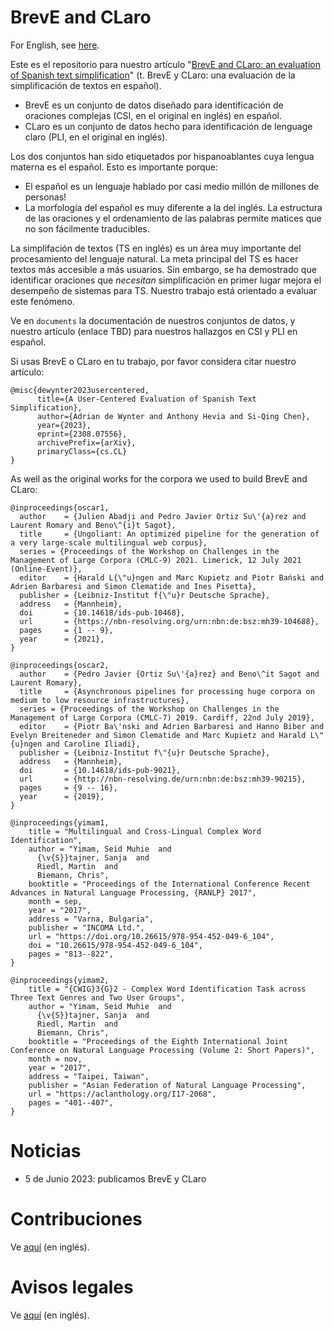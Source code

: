 # BrevE and CLaro

For English, see [here](./README.md).

Este es el repositorio para nuestro artículo "[BrevE and CLaro: an evaluation of Spanish text simplification](https://arxiv.org/abs/2308.07556)" (t. BrevE y CLaro: una evaluación de la simplificación de textos en español). 
- BrevE es un conjunto de datos diseñado para identificación de oraciones complejas (CSI, en el original en inglés) en español.
- CLaro es un conjunto de datos hecho para identificación de lenguage claro (PLI, en el original en inglés).

Los dos conjuntos han sido etiquetados por hispanoablantes cuya lengua materna es el español. Esto es importante porque:

- El español es un lenguaje hablado por casi medio millón de millones de personas!
- La morfología del español es muy diferente a la del inglés. La estructura de las oraciones y el ordenamiento de las palabras permite matices que no son fácilmente traducibles. 

La simplifación de textos (TS en inglés) es un área muy importante del procesamiento del lenguaje natural. La meta principal del TS es hacer textos más accesible a más usuarios. 
Sin embargo, se ha demostrado que identificar oraciones que _necesitan_ simplificación en primer lugar mejora el desempeño de sistemas para TS. 
Nuestro trabajo está orientado a evaluar este fenómeno.

Ve en `documents` la documentación de nuestros conjuntos de datos, y nuestro artículo (enlace TBD) para nuestros hallazgos en CSI y PLI en español. 

Si usas BrevE o CLaro en tu trabajo, por favor considera citar nuestro artículo:
```
@misc{dewynter2023usercentered,
      title={A User-Centered Evaluation of Spanish Text Simplification}, 
      author={Adrian de Wynter and Anthony Hevia and Si-Qing Chen},
      year={2023},
      eprint={2308.07556},
      archivePrefix={arXiv},
      primaryClass={cs.CL}
}
```

As well as the original works for the corpora we used to build BrevE and CLaro:

```
@inproceedings{oscar1,
  author    = {Julien Abadji and Pedro Javier Ortiz Su\'{a}rez and Laurent Romary and Beno\^{i}t Sagot},
  title     = {Ungoliant: An optimized pipeline for the generation of a very large-scale multilingual web corpus},
  series = {Proceedings of the Workshop on Challenges in the Management of Large Corpora (CMLC-9) 2021. Limerick, 12 July 2021 (Online-Event)},
  editor    = {Harald L{\"u}ngen and Marc Kupietz and Piotr Bański and Adrien Barbaresi and Simon Clematide and Ines Pisetta},
  publisher = {Leibniz-Institut f{\"u}r Deutsche Sprache},
  address   = {Mannheim},
  doi       = {10.14618/ids-pub-10468},
  url       = {https://nbn-resolving.org/urn:nbn:de:bsz:mh39-104688},
  pages     = {1 -- 9},
  year      = {2021},
}

@inproceedings{oscar2,
  author    = {Pedro Javier {Ortiz Su\'{a}rez} and Beno\^it Sagot and Laurent Romary},
  title     = {Asynchronous pipelines for processing huge corpora on medium to low resource infrastructures},
  series = {Proceedings of the Workshop on Challenges in the Management of Large Corpora (CMLC-7) 2019. Cardiff, 22nd July 2019},
  editor    = {Piotr Ba\'nski and Adrien Barbaresi and Hanno Biber and Evelyn Breiteneder and Simon Clematide and Marc Kupietz and Harald L\"{u}ngen and Caroline Iliadi},
  publisher = {Leibniz-Institut f\"{u}r Deutsche Sprache},
  address   = {Mannheim},
  doi       = {10.14618/ids-pub-9021},
  url       = {http://nbn-resolving.de/urn:nbn:de:bsz:mh39-90215},
  pages     = {9 -- 16},
  year      = {2019},
}

@inproceedings{yimam1,
    title = "Multilingual and Cross-Lingual Complex Word Identification",
    author = "Yimam, Seid Muhie  and
      {\v{S}}tajner, Sanja  and
      Riedl, Martin  and
      Biemann, Chris",
    booktitle = "Proceedings of the International Conference Recent Advances in Natural Language Processing, {RANLP} 2017",
    month = sep,
    year = "2017",
    address = "Varna, Bulgaria",
    publisher = "INCOMA Ltd.",
    url = "https://doi.org/10.26615/978-954-452-049-6_104",
    doi = "10.26615/978-954-452-049-6_104",
    pages = "813--822",
}

@inproceedings{yimam2,
    title = "{CWIG}3{G}2 - Complex Word Identification Task across Three Text Genres and Two User Groups",
    author = "Yimam, Seid Muhie  and
      {\v{S}}tajner, Sanja  and
      Riedl, Martin  and
      Biemann, Chris",
    booktitle = "Proceedings of the Eighth International Joint Conference on Natural Language Processing (Volume 2: Short Papers)",
    month = nov,
    year = "2017",
    address = "Taipei, Taiwan",
    publisher = "Asian Federation of Natural Language Processing",
    url = "https://aclanthology.org/I17-2068",
    pages = "401--407",
}

```

# Noticias 

- 5 de Junio 2023: publicamos BrevE y CLaro

# Contribuciones

Ve [aquí](./CONTRIBUTING.md) (en inglés).

# Avisos legales

Ve [aquí](./NOTICE.md) (en inglés).
